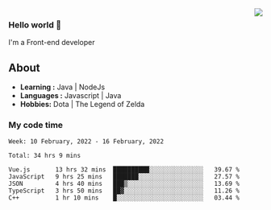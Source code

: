 <img align='right' src="https://github-readme-stats.vercel.app/api?username=jumodada&show_icons=true&theme=vue">

### Hello world 👋

I'm a Front-end developer 
    
## About
-  **Learning :** Java | NodeJs
-  **Languages :** Javascript | Java
-  **Hobbies:** Dota | The Legend of Zelda

### My code time

<!--START_SECTION:waka-->
```text
Week: 10 February, 2022 - 16 February, 2022

Total: 34 hrs 9 mins

Vue.js       13 hrs 32 mins  ██████████░░░░░░░░░░░░░░░   39.67 % 
JavaScript   9 hrs 25 mins   ███████░░░░░░░░░░░░░░░░░░   27.57 % 
JSON         4 hrs 40 mins   ███▒░░░░░░░░░░░░░░░░░░░░░   13.69 % 
TypeScript   3 hrs 50 mins   ██▓░░░░░░░░░░░░░░░░░░░░░░   11.26 % 
C++          1 hr 10 mins    █░░░░░░░░░░░░░░░░░░░░░░░░   03.44 % 
```
<!--END_SECTION:waka-->
